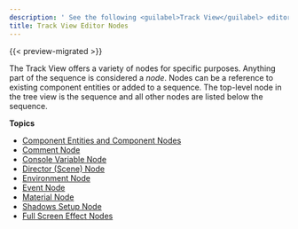 ```yaml
---
description: ' See the following <guilabel>Track View</guilabel> editor nodes in Open 3D Engine. '
title: Track View Editor Nodes
---
```


{{< preview-migrated >}}

The Track View offers a variety of nodes for specific purposes\. Anything part of the sequence is considered a *node*\. Nodes can be a reference to existing component entities or added to a sequence\. The top\-level node in the tree view is the sequence and all other nodes are listed below the sequence\.

**Topics**
+ [Component Entities and Component Nodes](/docs/user-guide/visualization/cinematics/track-view/nodes-component-entity.md)
+ [Comment Node](/docs/user-guide/visualization/cinematics/track-view/nodes-comment.md)
+ [Console Variable Node](/docs/user-guide/visualization/cinematics/track-view/nodes-cvar.md)
+ [Director \(Scene\) Node](/docs/user-guide/visualization/cinematics/track-view/nodes-director.md)
+ [Environment Node](/docs/user-guide/visualization/cinematics/track-view/nodes-environment.md)
+ [Event Node](/docs/user-guide/visualization/cinematics/track-view/nodes-event.md)
+ [Material Node](/docs/user-guide/visualization/cinematics/track-view/nodes-material.md)
+ [Shadows Setup Node](/docs/user-guide/visualization/cinematics/track-view/nodes-shadows.md)
+ [Full Screen Effect Nodes](/docs/user-guide/visualization/cinematics/track-view/nodes-full-screen-intro.md)

